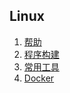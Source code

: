 ## Linux

1. [帮助](help/README.md)   
2. [程序构建](build/README.md)    
3. [常用工具](tools/README.md)
3. [Docker](docker/README.md)